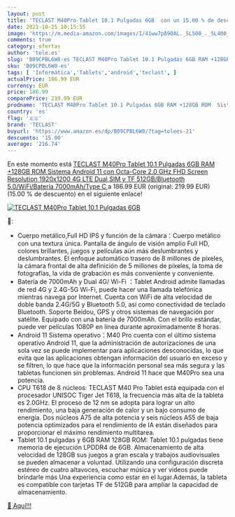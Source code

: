 ```yaml
---
layout: post
title: 'TECLAST M40Pro Tablet 10.1 Pulgadas 6GB  con un 15.00 % de descuento'
date: 2021-10-25 10:15:55
image: 'https://m.media-amazon.com/images/I/41ww7p89OAL._SL500_._SL400_.jpg'
comments: true
category: ofertas
author: 'tole.es'
slug: 'B09CPBL6W8-es TECLAST M40Pro Tablet 10.1 Pulgadas 6GB RAM +128GB ROM...'
sku: 'B09CPBL6W8-es'
tags: [ 'Informática','Tablets','android','teclast', ]
actualPrice: 186.99 EUR
currency: EUR
price: 186.99
comparePrice: 219.99 EUR
prodname: 'TECLAST M40Pro Tablet 10.1 Pulgadas 6GB RAM +128GB ROM  Sistema Android 11  con Octa-Core 2.0 GHz FHD Screen Resolution 1920x1200 4G LTE Dual SIM y TF 512GB/Bluetooth 5.0/WiFi/Batería 7000mAh/Type C '
country: 'es'
flag: '🇪🇸'
brand: 'TECLAST'
buyurl: 'https://www.amazon.es/dp/B09CPBL6W8/?tag=tolees-21'
descuento: '15.00'
average: '216.74'
---
```


En este momento está [TECLAST M40Pro Tablet 10.1 Pulgadas 6GB RAM +128GB ROM  Sistema Android 11  con Octa-Core 2.0 GHz FHD Screen Resolution 1920x1200 4G LTE Dual SIM y TF 512GB/Bluetooth 5.0/WiFi/Batería 7000mAh/Type C ](https://www.amazon.es/dp/B09CPBL6W8/?tag=tolees-21) a 186.99 EUR (original: 219.99 EUR) (15.00 %  de descuento) en el siguiente enlace!

[![TECLAST M40Pro Tablet 10.1 Pulgadas 6GB ](https://m.media-amazon.com/images/I/41ww7p89OAL._SL500_._SL400_.jpg)](https://www.amazon.es/dp/B09CPBL6W8/?tag=tolees-21)

🔎:

- Cuerpo metálico,Full HD IPS y función de la cámara：Cuerpo metálico con una textura única. Pantalla de ángulo de visión amplio Full HD, colores brillantes, juegos y películas aún más deslumbrantes y deslumbrantes. El enfoque automático trasero de 8 millones de píxeles, la cámara frontal de alta definición de 5 millones de píxeles, la toma de fotografías, la vida de grabación es más conveniente y conveniente.
- Batería de 7000mAh y Dual 4G/ Wi-Fi ：Tablet Android admite llamadas de red 4G y 2.4G-5G Wi-Fi, puede hacer una llamada telefónica mientras navega por Internet. Cuenta con WiFi de alta velocidad de doble banda 2.4G/5G y Bluetooth 5.0, así como conectividad de teclado Bluetooth. Soporte Beidou, GPS y otros sistemas de navegación por satélite. Equipado con una batería de 7000mAh. Con el brillo estándar, puede ver películas 1080P en línea durante aproximadamente 8 horas.
- Android 11 Sistema operativo：M40 Pro cuenta con el último sistema operativo Android 11, que la administración de autorizaciones de una sola vez se puede implementar para aplicaciones desconocidas, lo que evita que las aplicaciones obtengan información del usuario en exceso y se filtren, lo que hace que la información personal sea más segura y las tabletas funcionen sin problemas. Android 11 hace que M40Pro sea una potencia.
- CPU T618 de 8 núcleos: TECLAST M40 Pro Tablet está equipada con el procesador UNISOC Tiger Jet T618, la frecuencia más alta de la tableta es 2.0GHz. El proceso de 12 nm se adopta para lograr un alto rendimiento, una baja generación de calor y un bajo consumo de energía. Dos núcleos A75 de alta potencia y seis núcleos A55 de baja potencia optimizados para el rendimiento de IA están diseñados para proporcionar el máximo rendimiento multitarea.
- Tablet 10.1 pulgadas y 6GB RAM 128GB ROM: Tablet 10.1 pulgadas tiene memoria de ejecución LPDDR4 de 6GB. Almacenamiento de alta velocidad de 128GB sus juegos a gran escala y trabajos audiovisuales se pueden almacenar a voluntad. Utilizando una configuración discreta estéreo de cuatro altavoces, escuchar música y ver videos puede brindarle más Una experiencia como estar en el lugar.Además, la tableta es compatible con tarjetas TF de 512GB para ampliar la capacidad de almacenamiento.

[🛒 Aquí!!!](https://www.amazon.es/dp/B09CPBL6W8/?tag=tolees-21)
